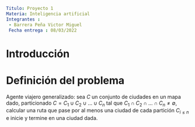 ```yaml
Titulo: Proyecto 1
Materia: Inteligencia artificial
Integrantes :
 - Barrera Peña Victor Miguel
 Fecha entrega : 08/03/2022
```

# Introducción



# Definición del problema

Agente viajero generalizado: sea $C$ un conjunto de ciudades en un mapa dado, particionado $C=C_{1} \cup C_{2} \cup \ldots \cup C_{n}$ tal que $C_{1} \cap C_{2} \cap \ldots \cap C_{n} \neq \emptyset$, calcular una ruta que pase por al menos una ciudad de cada partición $C_{i \leq n}$ e inicie y termine en una ciudad dada.